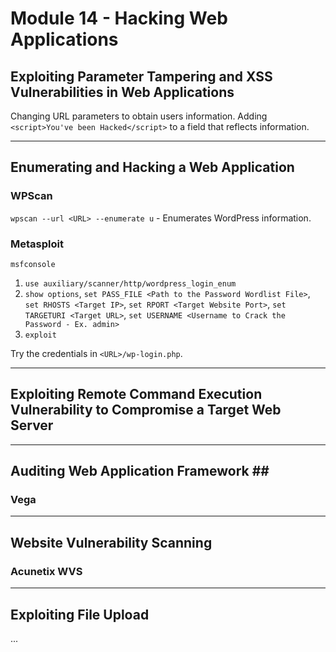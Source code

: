 # Module 14 - Hacking Web Applications #

## Exploiting Parameter Tampering and XSS Vulnerabilities in Web Applications ##
Changing URL parameters to obtain users information. Adding ``` <script>You've been Hacked</script> ``` to a field that reflects information.

- - - -

## Enumerating and Hacking a Web Application ##

### WPScan ###
``` wpscan --url <URL> --enumerate u ``` - Enumerates WordPress information.

### Metasploit ###
``` msfconsole ```

1. ``` use auxiliary/scanner/http/wordpress_login_enum ```
2. ``` show options ```, ``` set PASS_FILE <Path to the Password Wordlist File> ```, ``` set RHOSTS <Target IP> ```, ``` set RPORT <Target Website Port> ```, ``` set TARGETURI <Target URL> ```, ``` set USERNAME <Username to Crack the Password - Ex. admin> ```
3. ``` exploit ```

Try the credentials in ``` <URL>/wp-login.php ```.


- - - -

## Exploiting Remote Command Execution Vulnerability to Compromise a Target Web Server ##


- - - -

## Auditing Web Application Framework ##

### Vega ###


- - - -

## Website Vulnerability Scanning ##

### Acunetix WVS ###


- - - -

## Exploiting File Upload ##
...
